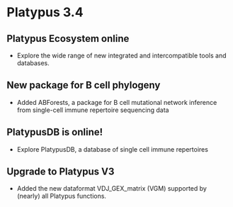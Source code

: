 # Platypus 3.4

## Platypus Ecosystem online

- Explore the wide range of new integrated and intercompatible tools and databases.  

## New package for B cell phylogeny

- Added ABForests, a package for B cell mutational network inference from single-cell immune repertoire sequencing data

## PlatypusDB is online! 

- Explore PlatypusDB, a database of single cell immune repertoires

## Upgrade to Platypus V3

- Added the new dataformat VDJ_GEX_matrix (VGM) supported by (nearly) all Platypus functions. 
